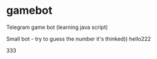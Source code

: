 # gamebot
Telegram game bot (learning java script)

Small bot  - try to guess the number it's thinked))
hello222

333
